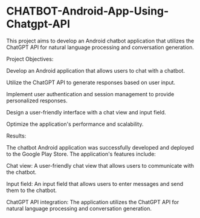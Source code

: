 # CHATBOT-Android-App-Using-Chatgpt-API



This project aims to develop an Android chatbot application that utilizes the ChatGPT API for natural language processing and conversation generation.

Project Objectives:

Develop an Android application that allows users to chat with a chatbot.

Utilize the ChatGPT API to generate responses based on user input.

Implement user authentication and session management to provide personalized responses.

Design a user-friendly interface with a chat view and input field.

Optimize the application's performance and scalability.


Results:

The chatbot Android application was successfully developed and deployed to the Google Play Store. The application's features include:

Chat view: A user-friendly chat view that allows users to communicate with the chatbot.

Input field: An input field that allows users to enter messages and send them to the chatbot.

ChatGPT API integration: The application utilizes the ChatGPT API for natural language processing and conversation generation.
